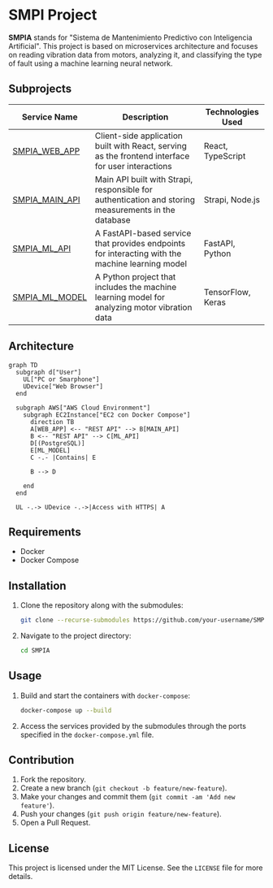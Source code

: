# SMPI Project

**SMPIA** stands for "Sistema de Mantenimiento Predictivo con Inteligencia Artificial". This project is based on microservices architecture and focuses on reading vibration data from motors, analyzing it, and classifying the type of fault using a machine learning neural network.

## Subprojects

| Service Name                                                    | Description                                                                                         | Technologies Used |
| --------------------------------------------------------------- | --------------------------------------------------------------------------------------------------- | ----------------- |
| [SMPIA_WEB_APP](https://github.com/RainBoard01/SMPIA_WEB_APP)   | Client-side application built with React, serving as the frontend interface for user interactions   | React, TypeScript |
| [SMPIA_MAIN_API](https://github.com/RainBoard01/SMPIA_MAIN_API) | Main API built with Strapi, responsible for authentication and storing measurements in the database | Strapi, Node.js   |
| [SMPIA_ML_API](https://github.com/RainBoard01/SMPIA_ML_API)     | A FastAPI-based service that provides endpoints for interacting with the machine learning model     | FastAPI, Python   |
| [SMPIA_ML_MODEL](https://github.com/RainBoard01/SMPIA_ML_MODEL) | A Python project that includes the machine learning model for analyzing motor vibration data        | TensorFlow, Keras |

## Architecture

```mermaid
graph TD
  subgraph d["User"]
    UL["PC or Smarphone"]
    UDevice["Web Browser"]
  end

  subgraph AWS["AWS Cloud Environment"]
    subgraph EC2Instance["EC2 con Docker Compose"]
      direction TB
      A[WEB_APP] <-- "REST API" --> B[MAIN_API]
      B <-- "REST API" --> C[ML_API]
      D[(PostgreSQL)]
      E[ML_MODEL]
      C -.- |Contains| E

      B --> D

    end
  end

  UL -.-> UDevice -.->|Access with HTTPS| A
```

## Requirements

-  Docker
-  Docker Compose

## Installation

1. Clone the repository along with the submodules:

   ```bash
   git clone --recurse-submodules https://github.com/your-username/SMPIA.git
   ```

2. Navigate to the project directory:

   ```bash
   cd SMPIA
   ```

## Usage

1. Build and start the containers with `docker-compose`:

   ```bash
   docker-compose up --build
   ```

2. Access the services provided by the submodules through the ports specified in the `docker-compose.yml` file.

## Contribution

1. Fork the repository.
2. Create a new branch (`git checkout -b feature/new-feature`).
3. Make your changes and commit them (`git commit -am 'Add new feature'`).
4. Push your changes (`git push origin feature/new-feature`).
5. Open a Pull Request.

## License

This project is licensed under the MIT License. See the `LICENSE` file for more details.

<!-- ## Contact

For any inquiries, you can contact [your-email@domain.com](mailto:your-email@domain.com). -->
